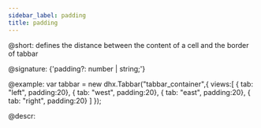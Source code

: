 ```yaml
---
sidebar_label: padding
title: padding
---          
```


@short: defines the distance between the content of a cell and the border of tabbar

@signature: {'padding?: number | string;'}

@example:
var tabbar = new dhx.Tabbar("tabbar_container",{
	views:[ 
    	{ tab: "left", padding:20},
    	{ tab: "west", padding:20},
    	{ tab: "east", padding:20},
    	{ tab: "right", padding:20}
	]
});



@descr: 



